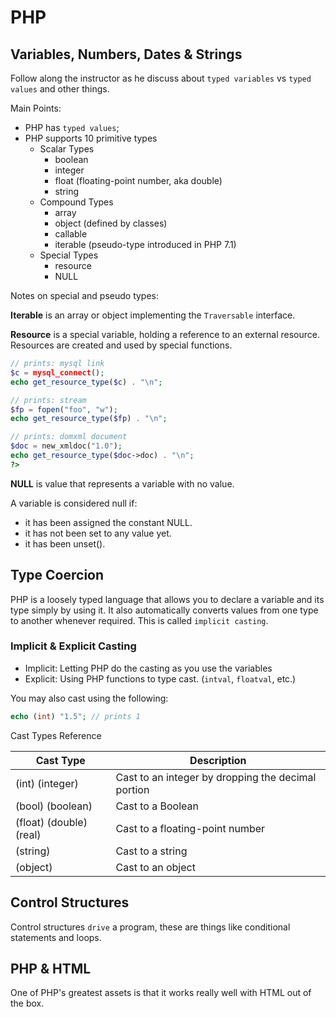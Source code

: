 # PHP

## Variables, Numbers, Dates & Strings

Follow along the instructor as he discuss about `typed variables` vs `typed values` and other things.

Main Points:
- PHP has `typed values`;
- PHP supports 10 primitive types
    - Scalar Types
        - boolean
        - integer
        - float (floating-point number, aka double)
        - string
    - Compound Types
        - array
        - object (defined by classes)
        - callable
        - iterable (pseudo-type introduced in PHP 7.1)
    - Special Types
        - resource
        - NULL

Notes on special and pseudo types:

__Iterable__ is an array or object implementing the `Traversable` interface.

__Resource__ is a special variable, holding a reference to an external resource. Resources are created and used by special functions.

```php
// prints: mysql link
$c = mysql_connect();
echo get_resource_type($c) . "\n";

// prints: stream
$fp = fopen("foo", "w");
echo get_resource_type($fp) . "\n";

// prints: domxml document
$doc = new_xmldoc("1.0");
echo get_resource_type($doc->doc) . "\n";
?>
```

__NULL__ is value that represents a variable with no value.

A variable is considered null if:
- it has been assigned the constant NULL.
- it has not been set to any value yet.
- it has been unset().

## Type Coercion

PHP is a loosely typed language that allows you to declare a variable and its type simply by using it. It also automatically converts values from one type to another whenever required. This is called `implicit casting`.

### Implicit & Explicit Casting

- Implicit: Letting PHP do the casting as you use the variables
- Explicit: Using PHP functions to type cast. (`intval`, `floatval`, etc.)

You may also cast using the following:

```php
echo (int) "1.5"; // prints 1
```

Cast Types Reference

| Cast Type | Description |
|-----------|-------------|
|(int) (integer)|Cast to an integer by dropping the decimal portion|
|(bool) (boolean)|Cast to a Boolean|
|(float) (double) (real)|Cast to a floating-point number|
|(string)|Cast to a string|
|(object)|Cast to an object|

## Control Structures

Control structures `drive` a program, these are things like conditional statements and loops.

## PHP & HTML

One of PHP's greatest assets is that it works really well with HTML out of the box.